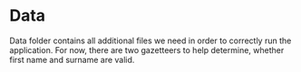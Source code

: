 # Data
Data folder contains all additional files we need in order to correctly run the application. For now, there are two gazetteers to help determine, whether first name and surname are valid.
